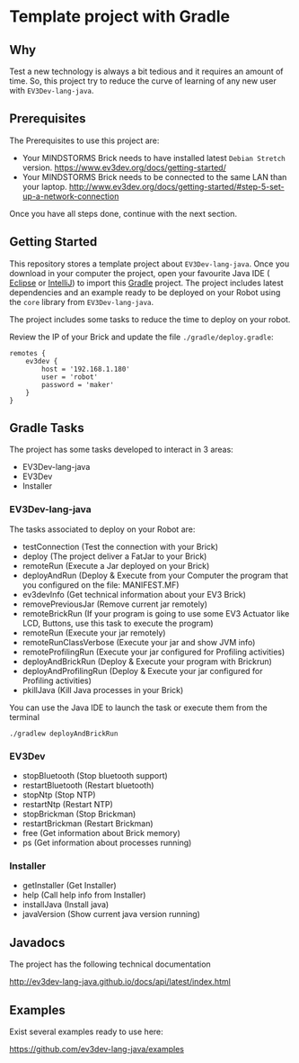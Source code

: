 # Template project with Gradle

## Why

Test a new technology is always a bit tedious and it requires an amount of time. 
So, this project try to reduce the curve of learning of any new user with `EV3Dev-lang-java`.

## Prerequisites

The Prerequisites to use this project are:

- Your MINDSTORMS Brick needs to have installed latest `Debian Stretch` version. https://www.ev3dev.org/docs/getting-started/
- Your MINDSTORMS Brick needs to be connected to the same LAN than your laptop. http://www.ev3dev.org/docs/getting-started/#step-5-set-up-a-network-connection

Once you have all steps done, continue with the next section.

## Getting Started

This repository stores a template project about `EV3Dev-lang-java`. 
Once you download in your computer the project, 
open your favourite Java IDE ( [Eclipse](https://eclipse.org/home/index.php) or [IntelliJ](https://www.jetbrains.com/idea/))
to import this [Gradle](https://gradle.org/) project. The project includes latest dependencies and
an example ready to be deployed on your Robot using the `core` library from `EV3Dev-lang-java`.

The project includes some tasks to reduce the time to deploy on your robot.

Review the IP of your Brick and update the file `./gradle/deploy.gradle`:

```
remotes {
    ev3dev {
        host = '192.168.1.180'
        user = 'robot'
        password = 'maker'
    }
}
```

## Gradle Tasks


The project has some tasks developed to interact in 3 areas:

- EV3Dev-lang-java
- EV3Dev
- Installer

### EV3Dev-lang-java
The tasks associated to deploy on your Robot are:

- testConnection (Test the connection with your Brick)
- deploy (The project deliver a FatJar to your Brick)
- remoteRun (Execute a Jar deployed on your Brick)
- deployAndRun (Deploy & Execute from your Computer the program that you configured on the file: MANIFEST.MF)
- ev3devInfo (Get technical information about your EV3 Brick)
- removePreviousJar (Remove current jar remotely)
- remoteBrickRun (If your program is going to use some EV3 Actuator like LCD, Buttons, use this task to execute the program)
- remoteRun (Execute your jar remotely)
- remoteRunClassVerbose (Execute your jar and show JVM info)
- remoteProfilingRun (Execute your jar configured for Profiling activities)
- deployAndBrickRun (Deploy & Execute your program with Brickrun)
- deployAndProfilingRun  (Deploy & Execute your jar configured for Profiling activities)
- pkillJava (Kill Java processes in your Brick)


You can use the Java IDE to launch the task or execute them from the terminal

```
./gradlew deployAndBrickRun
```

### EV3Dev

- stopBluetooth (Stop bluetooth support)
- restartBluetooth (Restart bluetooth)
- stopNtp (Stop NTP)
- restartNtp (Restart NTP)
- stopBrickman (Stop Brickman)
- restartBrickman (Restart Brickman)
- free (Get information about Brick memory)
- ps (Get information about processes running)

### Installer

- getInstaller (Get Installer)
- help (Call help info from Installer)
- installJava (Install java)
- javaVersion (Show current java version running)

## Javadocs

The project has the following technical documentation

http://ev3dev-lang-java.github.io/docs/api/latest/index.html

## Examples

Exist several examples ready to use here:

https://github.com/ev3dev-lang-java/examples
